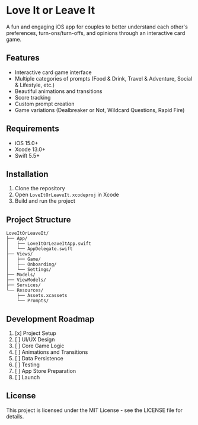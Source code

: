 # Love It or Leave It

A fun and engaging iOS app for couples to better understand each other's preferences, turn-ons/turn-offs, and opinions through an interactive card game.

## Features

- Interactive card game interface
- Multiple categories of prompts (Food & Drink, Travel & Adventure, Social & Lifestyle, etc.)
- Beautiful animations and transitions
- Score tracking
- Custom prompt creation
- Game variations (Dealbreaker or Not, Wildcard Questions, Rapid Fire)

## Requirements

- iOS 15.0+
- Xcode 13.0+
- Swift 5.5+

## Installation

1. Clone the repository
2. Open `LoveItOrLeaveIt.xcodeproj` in Xcode
3. Build and run the project

## Project Structure

```
LoveItOrLeaveIt/
├── App/
│   ├── LoveItOrLeaveItApp.swift
│   └── AppDelegate.swift
├── Views/
│   ├── Game/
│   ├── Onboarding/
│   └── Settings/
├── Models/
├── ViewModels/
├── Services/
└── Resources/
    ├── Assets.xcassets
    └── Prompts/
```

## Development Roadmap

1. [x] Project Setup
2. [ ] UI/UX Design
3. [ ] Core Game Logic
4. [ ] Animations and Transitions
5. [ ] Data Persistence
6. [ ] Testing
7. [ ] App Store Preparation
8. [ ] Launch

## License

This project is licensed under the MIT License - see the LICENSE file for details. 